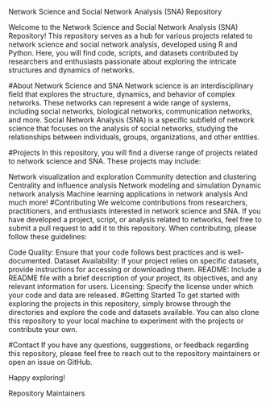 Network Science and Social Network Analysis (SNA) Repository

Welcome to the Network Science and Social Network Analysis (SNA) Repository! This repository serves as a hub for various projects related to network science and social network analysis, developed using R and Python. Here, you will find code, scripts, and datasets contributed by researchers and enthusiasts passionate about exploring the intricate structures and dynamics of networks.

#About Network Science and SNA
Network science is an interdisciplinary field that explores the structure, dynamics, and behavior of complex networks. These networks can represent a wide range of systems, including social networks, biological networks, communication networks, and more. Social Network Analysis (SNA) is a specific subfield of network science that focuses on the analysis of social networks, studying the relationships between individuals, groups, organizations, and other entities.

#Projects
In this repository, you will find a diverse range of projects related to network science and SNA. These projects may include:

Network visualization and exploration
Community detection and clustering
Centrality and influence analysis
Network modeling and simulation
Dynamic network analysis
Machine learning applications in network analysis
And much more!
#Contributing
We welcome contributions from researchers, practitioners, and enthusiasts interested in network science and SNA. If you have developed a project, script, or analysis related to networks, feel free to submit a pull request to add it to this repository. When contributing, please follow these guidelines:

Code Quality: Ensure that your code follows best practices and is well-documented.
Dataset Availability: If your project relies on specific datasets, provide instructions for accessing or downloading them.
README: Include a README file with a brief description of your project, its objectives, and any relevant information for users.
Licensing: Specify the license under which your code and data are released.
#Getting Started
To get started with exploring the projects in this repository, simply browse through the directories and explore the code and datasets available. You can also clone this repository to your local machine to experiment with the projects or contribute your own.

#Contact
If you have any questions, suggestions, or feedback regarding this repository, please feel free to reach out to the repository maintainers or open an issue on GitHub.

Happy exploring!

Repository Maintainers
